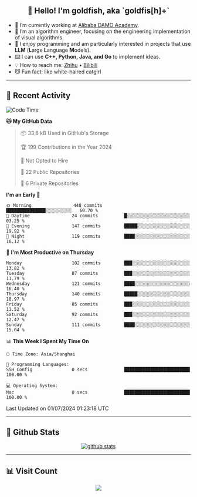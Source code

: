 
<h2 align="center">👋 Hello! I'm goldfish, aka `goldfis[h]+`</h2>

- 📍 I’m currently working at [Alibaba DAMO Academy](https://damo.alibaba.com/).  
- 🌱 I’m an algorithm engineer, focusing on the engineering implementation of visual algorithms.  
- 💬 I enjoy programming and am particularly interested in projects that use **LLM** (**L**arge **L**anguage **M**odels).   
- ⌨️ I can use **C++, Python, Java, and Go** to implement ideas.  
- 💡 How to reach me: [Zhihu](https://www.zhihu.com/people/goldfishh) • [Bilibili](https://space.bilibili.com/11349246)  
- 😼 Fun fact: like white-haired catgirl  

-------

## 🔧 Recent Activity

<!--START_SECTION:waka-->
![Code Time](http://img.shields.io/badge/Code%20Time-86%20hrs%2032%20mins-blue)

**🐱 My GitHub Data** 

> 📦 33.8 kB Used in GitHub's Storage 
 > 
> 🏆 199 Contributions in the Year 2024
 > 
> 🚫 Not Opted to Hire
 > 
> 📜 22 Public Repositories 
 > 
> 🔑 6 Private Repositories 
 > 
**I'm an Early 🐤** 

```text
🌞 Morning                448 commits         ███████████████░░░░░░░░░░   60.70 % 
🌆 Daytime                24 commits          █░░░░░░░░░░░░░░░░░░░░░░░░   03.25 % 
🌃 Evening                147 commits         █████░░░░░░░░░░░░░░░░░░░░   19.92 % 
🌙 Night                  119 commits         ████░░░░░░░░░░░░░░░░░░░░░   16.12 % 
```
📅 **I'm Most Productive on Thursday** 

```text
Monday                   102 commits         ███░░░░░░░░░░░░░░░░░░░░░░   13.82 % 
Tuesday                  87 commits          ███░░░░░░░░░░░░░░░░░░░░░░   11.79 % 
Wednesday                121 commits         ████░░░░░░░░░░░░░░░░░░░░░   16.40 % 
Thursday                 140 commits         █████░░░░░░░░░░░░░░░░░░░░   18.97 % 
Friday                   85 commits          ███░░░░░░░░░░░░░░░░░░░░░░   11.52 % 
Saturday                 92 commits          ███░░░░░░░░░░░░░░░░░░░░░░   12.47 % 
Sunday                   111 commits         ████░░░░░░░░░░░░░░░░░░░░░   15.04 % 
```


📊 **This Week I Spent My Time On** 

```text
🕑︎ Time Zone: Asia/Shanghai

💬 Programming Languages: 
SSH Config               0 secs              █████████████████████████   100.00 % 

💻 Operating System: 
Mac                      0 secs              █████████████████████████   100.00 % 
```


 Last Updated on 01/07/2024 01:23:18 UTC
<!--END_SECTION:waka-->

-------

## 📆 Github Stats

<p align="center">
    <a href="https://github.com/anuraghazra/github-readme-stats">
      <img src="https://github-readme-stats.vercel.app/api?username=goldfishh&show_icons=true&theme=dracula" alt="github stats" />
    </a>
</p>

-------

## 📊 Visit Count

<p align="center">
  <a href="https://count.getloli.com/"><img src="https://count.getloli.com/get/@:goldfishh?theme=rule34"></a>
</p>
